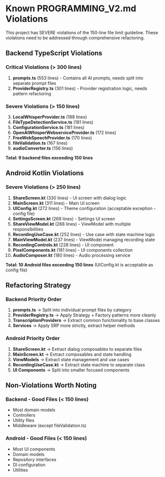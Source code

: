 # Known PROGRAMMING_V2.md Violations

This project has SEVERE violations of the 150-line file limit guideline. These violations need to be addressed through comprehensive refactoring.

## Backend TypeScript Violations

### Critical Violations (> 300 lines)
1. **prompts.ts** (553 lines) - Contains all AI prompts, needs split into separate prompt files
2. **ProviderRegistry.ts** (301 lines) - Provider registration logic, needs pattern refactoring

### Severe Violations (> 150 lines)
3. **LocalWhisperProvider.ts** (188 lines)
4. **FileTypeDetectionService.ts** (181 lines)
5. **ConfigurationService.ts** (181 lines)
6. **OpenAIWhisperWebserviceProvider.ts** (172 lines)
7. **FreeWebSpeechProvider.ts** (170 lines)
8. **fileValidation.ts** (167 lines)
9. **audioConverter.ts** (156 lines)

**Total: 9 backend files exceeding 150 lines**

## Android Kotlin Violations

### Severe Violations (> 250 lines)
1. **ShareScreen.kt** (330 lines) - UI screen with dialog logic
2. **MainScreen.kt** (311 lines) - Main UI screen
3. **UIConfig.kt** (272 lines) - Theme configuration (acceptable exception - config file)
4. **SettingsScreen.kt** (269 lines) - Settings UI screen
5. **ShareViewModel.kt** (268 lines) - ViewModel with multiple responsibilities
6. **RecordingUseCase.kt** (252 lines) - Use case with state machine logic
7. **MainViewModel.kt** (237 lines) - ViewModel managing recording state
8. **RecordingControls.kt** (228 lines) - UI component
9. **PixelComponents.kt** (181 lines) - UI components collection
10. **AudioComposer.kt** (180 lines) - Audio processing service

**Total: 10 Android files exceeding 150 lines** (UIConfig.kt is acceptable as config file)

## Refactoring Strategy

### Backend Priority Order
1. **prompts.ts** → Split into individual prompt files by category
2. **ProviderRegistry.ts** → Apply Strategy + Factory patterns more cleanly
3. **TranscriptionProviders** → Extract common functionality to base classes
4. **Services** → Apply SRP more strictly, extract helper methods

### Android Priority Order
1. **ShareScreen.kt** → Extract dialog composables to separate files
2. **MainScreen.kt** → Extract composables and state handling
3. **ViewModels** → Extract state management and use cases
4. **RecordingUseCase.kt** → Extract state machine to separate class
5. **UI Components** → Split into smaller focused components

## Non-Violations Worth Noting

### Backend - Good Files (< 150 lines)
- Most domain models
- Controllers
- Utility files
- Middleware (except fileValidation.ts)

### Android - Good Files (< 150 lines)
- Most UI components
- Domain models
- Repository interfaces
- DI configuration
- Utilities